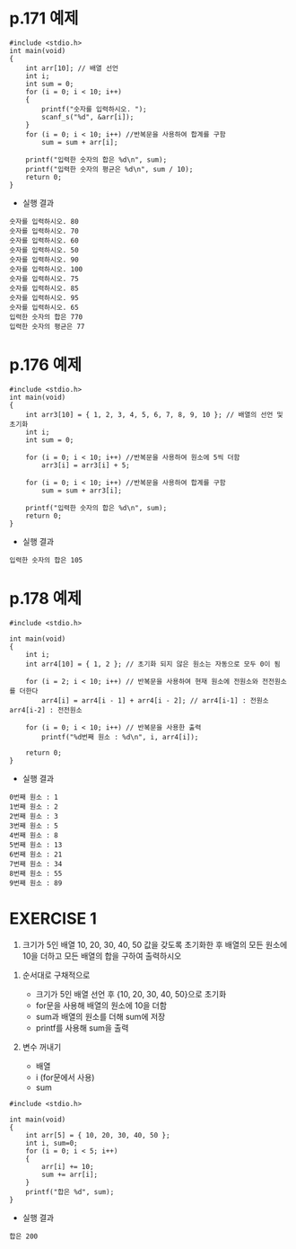 # p.171 예제
```
#include <stdio.h>
int main(void)
{
	int arr[10]; // 배열 선언
	int i;
	int sum = 0;
	for (i = 0; i < 10; i++)
	{
		printf("숫자를 입력하시오. ");
		scanf_s("%d", &arr[i]);
	}
	for (i = 0; i < 10; i++) //반복문을 사용하여 합계를 구함
		sum = sum + arr[i];

	printf("입력한 숫자의 합은 %d\n", sum);
	printf("입력한 숫자의 평균은 %d\n", sum / 10);
	return 0;
}
```

- 실행 결과
```
숫자를 입력하시오. 80
숫자를 입력하시오. 70
숫자를 입력하시오. 60
숫자를 입력하시오. 50
숫자를 입력하시오. 90
숫자를 입력하시오. 100
숫자를 입력하시오. 75
숫자를 입력하시오. 85
숫자를 입력하시오. 95
숫자를 입력하시오. 65
입력한 숫자의 합은 770
입력한 숫자의 평균은 77
```

# p.176 예제
```
#include <stdio.h>
int main(void)
{
	int arr3[10] = { 1, 2, 3, 4, 5, 6, 7, 8, 9, 10 }; // 배열의 선언 및 초기화
	int i;
	int sum = 0;

	for (i = 0; i < 10; i++) //반복문을 사용하여 원소에 5씩 더함
		arr3[i] = arr3[i] + 5;

	for (i = 0; i < 10; i++) //반복문을 사용하여 합계를 구함
		sum = sum + arr3[i];

	printf("입력한 숫자의 합은 %d\n", sum);
	return 0;
}
```


- 실행 결과
```
입력한 숫자의 합은 105
```

# p.178 예제
```
#include <stdio.h>

int main(void)
{
	int i;
	int arr4[10] = { 1, 2 }; // 초기화 되지 않은 원소는 자동으로 모두 0이 됨

	for (i = 2; i < 10; i++) // 반복문을 사용하여 현재 원소에 전원소와 전전원소를 더한다
		arr4[i] = arr4[i - 1] + arr4[i - 2]; // arr4[i-1] : 전원소 arr4[i-2] : 전전원소
		
	for (i = 0; i < 10; i++) // 반복문을 사용한 출력
		printf("%d번째 원소 : %d\n", i, arr4[i]);
		
	return 0;
}
```

- 실행 결과
```
0번째 원소 : 1
1번째 원소 : 2
2번째 원소 : 3
3번째 원소 : 5
4번째 원소 : 8
5번째 원소 : 13
6번째 원소 : 21
7번째 원소 : 34
8번째 원소 : 55
9번째 원소 : 89
```


# EXERCISE 1

1. 크기가 5인 배열 10, 20, 30, 40, 50 값을 갖도록 초기화한 후 배열의 모든 원소에 10을 더하고 모든 배열의 합을 구하여 출력하시오

1) 순서대로 구채적으로
   - 크기가 5인 배열 선언 후 {10, 20, 30, 40, 50}으로 초기화
   - for문을 사용해 배열의 원소에 10을 더함
   - sum과 배열의 원소를 더해 sum에 저장
   - printf를 사용해 sum을 출력

2) 변수 꺼내기
   - 배열
   - i (for문에서 사용)
   - sum 

```
#include <stdio.h>

int main(void)
{
	int arr[5] = { 10, 20, 30, 40, 50 };
	int i, sum=0;
	for (i = 0; i < 5; i++)
	{
		arr[i] += 10;
		sum += arr[i];
	}
	printf("합은 %d", sum);
}
```

- 실행 결과
```
합은 200
```



